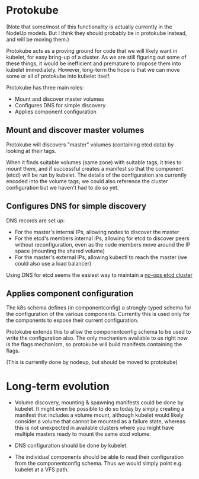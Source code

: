 # Protokube

(Note that some/most of this functionality is actually currently in the NodeUp models.  But I think they should
probably be in protokube instead, and will be moving them.)

Protokube acts as a proving ground for code that we will likely want in kubelet, for easy bring-up of a cluster.  As
we are still figuring out some of these things, it would be inefficient and premature to propose them into kubelet
immediately.  However, long-term the hope is that we can move some or all of protokube into kubelet itself.

Protokube has three main roles:

* Mount and discover master volumes
* Configures DNS for simple discovery
* Applies component configuration

## Mount and discover master volumes

Protokube will discovers "master" volumes (containing etcd data) by looking at their tags.

When it finds suitable volumes (same zone) with suitable tags, it tries to mount them, and if successful
creates a manifest so that the component (etcd) will be run by kubelet.  The details of the configuration
are currently encoded into the volume tags; we could also reference the cluster configuration but we haven't
had to do so yet.

## Configures DNS for simple discovery

DNS records are set up:

* For the master's internal IPs, allowing nodes to discover the master
* For the etcd's members internal IPs, allowing for etcd to discover peers without reconfiguration, even as the node
  members move around the IP space (mounting the shared volume)
* For the master's external IPs, allowing kubectl to reach the master (we could also use a load balancer)

Using DNS for etcd seems the easiest way to maintain a [no-ops etcd cluster](https://github.com/coreos/etcd/issues/5418)

## Applies component configuration

The k8s schema defines (in componentconfig) a strongly-typed schema for the configuration of the various components.
Currently this is used only for the components to expose their current configuration.

Protokube extends this to allow the componentconfig schema to be used to write the configuration also.  The only
mechanism available to us right now is the flags mechanism, so protokube will build manifests containing the flags.

(This is currently done by nodeup, but should be moved to protokube)

# Long-term evolution

* Volume discovery, mounting & spawning manifests could be done by kubelet.  It might even be possible to do so
  today by simply creating a manifest that includes a volume mount, although
  kubelet would likely consider a volume that cannot be mounted as a failure state, whereas this is not unexpected
  in available clusters where you might have multiple masters ready to mount the same etcd volume.
  
* DNS configuration should be done by kubelet.

* The individual components should be able to read their configuration from the componentconfig schema.  Thus
  we would simply point e.g. kubelet at a VFS path.
